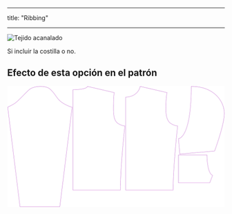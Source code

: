 - - -
title: "Ribbing"
- - -

![Tejido acanalado](./ribbing.svg)

Si incluir la costilla o no.

## Efecto de esta opción en el patrón

![Esta imagen muestra el efecto de esta opción superponiendo varias variantes que tienen un valor diferente para esta opción](huey_ribbing_sample.svg "Effect of this option on the pattern")
